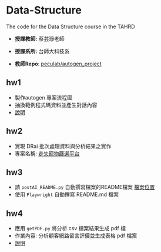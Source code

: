 # Data-Structure
The code for the Data Structure course in the TAHRD

- **授課教師:** 蔡芸琤老師

- **授課系所:** 台師大科技系

- **教師Repo**: [peculab/autogen_project](https://github.com/peculab/autogen_project)

## hw1
- 製作autogen 專案流程圖
- 抽換範例程式碼資料並產生對話內容
- [說明](https://github.com/41171119H/Data-Structure/tree/main/autogen#readme)
  
## hw2
- 實現 DRai 批次處理資料與分析結果之實作
- 專案名稱: [走失寵物篩選平台](https://github.com/41171119H/Data-Structure/tree/main/autogen/petLoss#-lost-pet-dataset-ai-analysis--search-platform)

## hw3
- 請 `postAI_README.py` 自動撰寫檔案的README檔案 [檔案位置](https://github.com/41171119H/Data-Structure/tree/main/autogen/postAI_README.py)
- 使用 `Playwright` 自動撰寫 README.md 檔案
## hw4
- 應用 `getPDF.py` 將分析 csv 檔案結果生成 pdf 檔
- 作業內容: 分析顧客網路留言評價並生成表格 pdf 檔案
- [說明](https://github.com/41171119H/Data-Structure/tree/main/autogen/petLoss#-intrtnet-comment-of-pet-shop-from-custmors-ai-analysis)
